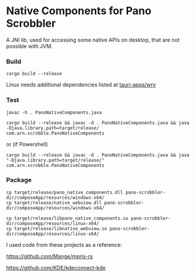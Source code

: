 # Native Components for Pano Scrobbler

A JNI lib, used for accessing some native APIs on desktop, that are not possible with JVM.

### Build

```
cargo build --release
```

Linux needs additional dependencies listed at [tauri-apps/wry](https://github.com/tauri-apps/wry)

### Test

```
javac -h . PanoNativeComponents.java

cargo build --release && javac -d . PanoNativeComponents.java && java -Djava.library.path=target/release/ com.arn.scrobble.PanoNativeComponents
```

or (if Powershell)

```
cargo build --release && javac -d . PanoNativeComponents.java && java "-Djava.library.path=target/release/" com.arn.scrobble.PanoNativeComponents
```

### Package

```
cp target/release/pano_native_components.dll pano-scrobbler-dir/composeApp/resources/windows-x64/
cp target/release/native_webview.dll pano-scrobbler-dir/composeApp/resources/windows-x64/
```

```
cp target/release/libpano_native_components.so pano-scrobbler-dir/composeApp/resources/linux-x64/
cp target/release/libnative_webview.so pano-scrobbler-dir/composeApp/resources/linux-x64/
```


I used code from these projects as a reference:

https://github.com/Mange/mpris-rs

https://github.com/KDE/kdeconnect-kde